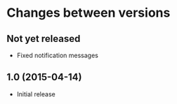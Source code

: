 # Changes between versions

## Not yet released

* Fixed notification messages

## 1.0 (2015-04-14)

* Initial release
